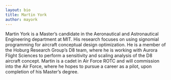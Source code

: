 ```yaml
---
layout: bio
title: Martin York 
author: mayork
---
```



Martin York is a Master’s candidate in the Aeronautical and Astronautical Engineering department at MIT. His research focuses on using signomial programming for aircraft conceptual design optimization. He is a member of the Hoburg Research Group’s D8 team, where he is working with Aurora Flight Sciences to perform a sensitivity and scaling analysis of the D8 aircraft concept. Martin is a cadet in Air Force ROTC and will commission into the Air Force, where he hopes to pursue a career as a pilot, upon completion of his Master’s degree.
